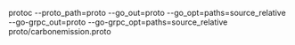 protoc --proto_path=proto --go_out=proto --go_opt=paths=source_relative --go-grpc_out=proto --go-grpc_opt=paths=source_relative proto/carbonemission.proto